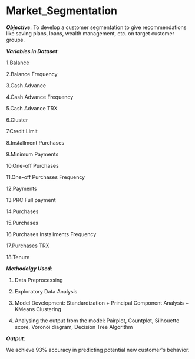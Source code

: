 # Market_Segmentation


**_Objective_**: To develop a customer segmentation to give recommendations like saving plans, loans, wealth management, etc. on target customer groups.



**_Variables in Dataset_**:

1.Balance

2.Balance Frequency

3.Cash Advance

4.Cash Advance Frequency

5.Cash Advance TRX

6.Cluster

7.Credit Limit

8.Installment Purchases

9.Minimum Payments

10.One-off Purchases

11.One-off Purchases Frequency

12.Payments

13.PRC Full payment

14.Purchases

15.Purchases 

16.Purchases Installments Frequency

17.Purchases TRX

18.Tenure



**_Methodolgy Used_**:

1. Data Preprocessing

2. Exploratory Data Analysis
   
3. Model Development: Standardization + Principal Component Analysis + KMeans Clustering
   
4. Analysing the output from the model: Pairplot, Countplot, Silhouette score, Voronoi diagram, Decision Tree Algorithm



**_Output_**:

We achieve 93% accuracy in predicting potential new customer's behavior.

